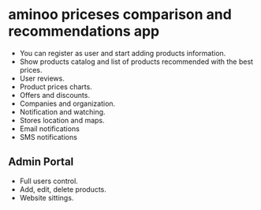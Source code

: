 # aminoo priceses comparison and recommendations app


* You can register as user and start adding products information.
* Show products catalog and list of products recommended with the best prices.
* User reviews.
* Product prices charts.
* Offers and discounts.
* Companies and organization.
* Notification and watching.
* Stores location and maps.
* Email notifications 
* SMS notifications 


## Admin Portal 
* Full users control.
* Add, edit, delete products.
* Website sittings.
